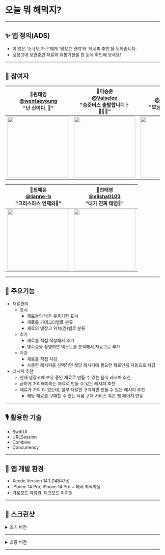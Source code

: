 # 오늘 뭐 해먹지?

---

## ✨ 앱 정의(ADS)
- 이 앱은 ‘소규모 가구’에게 ‘냉장고 관리’와 ‘레시피 추천’을 도와줍니다.
- 냉장고에 보관중인 재료와 유통기한을 한 눈에 확인해 보세요!

---

## 👻 참여자
|  📎원태영<br/>[@wontaeyoung](https://github.com/wontaeyoung)<br/> "난 신이다. 🕍" | 📎이승준<br/>[@Valselee](https://github.com/valselee)<br/> "승준버스 출발합니디ㅏ 🤦🏻‍♂️" | 📎이다혜<br/> [@dahae0320](https://github.com/dahae0320)<br/> "모닝커피는 국룰 ☕️" | 
| :----------------------------------------------------------: | :---------------------------------------------: | :-------------------------------------------------: |
|<img src="https://avatars.githubusercontent.com/u/45925685?v=4" width=200> | <img src="https://avatars.githubusercontent.com/u/82270058?v=4" width=200>  | <img src="https://avatars.githubusercontent.com/u/50159740?v=4" width=200> |

|📎최예은<br/> [@lianne-b](https://github.com/lianne-b)<br/> "크리스마스 언제와🌲"   | 📎진태영<br/> [@elisha0103](https://github.com/elisha0103)<br/> "내가 진짜 태영👑" |
|----------------------------------------------------------- | ----------------------------------------------------------- | 
|<img src="https://avatars.githubusercontent.com/u/89244357?v=4" width=200>  |<img src="https://avatars.githubusercontent.com/u/41459466?v=4" width=200> |

---

## 🦁 주요기능
- 재료관리
    - 표시
        - 재료들의 남은 유통기한 표시
        - 재료를 카테고리별로 분류
        - 재료의 냉장고 위치(칸)별로 분류
    - 추가
        - 재료를 직접 작성해서 추가
        - 영수증을 촬영하면 텍스트를 분석해서 자동으로 추가
    - 차감
        - 재료를 직접 차감
        - 사용한 레시피를 선택하면 해당 레시피에 필요한 재료만큼 자동으로 차감
- 레시피 추천
    - 현재 냉장고에 보유 중인 재료로 만들 수 있는 음식 레시피 추천
    - 급하게 처리해야하는 재료로 만들 수 있는 레시피 추천
    - 재료가 거의 다 있는데, 일부 재료만 구매하면 만들 수 있는 레시피 추천
        - 해당 재료를 구매할 수 있는 식품 구매 서비스 혹은 웹 페이지 연동

---

## 🎙 활용한 기술
- SwiftUI
- URLSession
- Combine
- Concurrency

---

## 🦉 앱 개발 환경

- Xcode Version 14.1 (14B47b)
- iPhone 14 Pro, iPhone 14 Pro + 에서 최적화됨
- 가로모드 미지원, 다크모드 미지원

---

## 📸 스크린샷

<details>
<summary> 초기 버전 </summary>
<div markdown="1">

<img src="https://user-images.githubusercontent.com/45925685/204178058-f39f7912-33c7-4320-81e2-c2a57e6bb99a.png" height="400"> <img src="https://user-images.githubusercontent.com/45925685/204178416-91858f9b-374a-4fa2-84ae-fc55428557de.png" height="400"> <img src="https://user-images.githubusercontent.com/45925685/204178445-9067087c-a53e-426f-88d1-ef21eee4de13.png" height="400"> <img src="https://user-images.githubusercontent.com/45925685/204178455-5c17eb0f-c137-4ec7-8bf1-30daa3fc8429.png" height="400"> <img src="https://user-images.githubusercontent.com/45925685/204178476-07c65989-0295-426a-bb9c-e1c636881015.png" height="400"> <img src="https://user-images.githubusercontent.com/45925685/204178486-55e795b6-f439-49c2-9067-e1571d4febc5.png" height="400"> <img src="https://user-images.githubusercontent.com/45925685/204178491-184e2d16-7426-4361-9308-5701e223a8c8.png" height="400"> <img src="https://user-images.githubusercontent.com/45925685/204178503-13718b12-c42d-4165-b71a-adc128a1cc0c.png" height="400"> <img src="https://user-images.githubusercontent.com/45925685/204178522-bedf4cd3-2239-4288-a15f-1ae8b4970e18.png" height="400"> <img src="https://user-images.githubusercontent.com/45925685/204178554-af6a4d97-0431-440e-86bf-38be6812d2f7.png" height="400"> <img src="https://user-images.githubusercontent.com/45925685/204178559-e589819f-f9ce-4e26-af18-79be6340a4f0.png" height="400">

</div>
</details>

---

<details>
<summary> 최종 버전 </summary>
<div markdown="2">
<img src = "https://user-images.githubusercontent.com/82270058/205244043-9d4573af-e219-4479-830d-2000b7f4a315.png" height="400">
<img src = "https://user-images.githubusercontent.com/82270058/205244114-d79553fa-eb4a-415b-9ff8-6b6cc49ed605.png" height="400">
<img src = "https://user-images.githubusercontent.com/82270058/205244465-79861033-f3e4-44d0-a570-97f339e46054.png" height="400">
<img src = "https://user-images.githubusercontent.com/82270058/205244562-16d8d2ef-5ed8-4f83-93d9-8bf685f3c666.png" height="400">
<img src = "https://user-images.githubusercontent.com/82270058/205244664-7f0f2dd6-dcd2-4f4a-97eb-e250311ab119.png" height="400">
<img src = "https://user-images.githubusercontent.com/82270058/205244577-2dd8efdb-91cb-4b2f-9f4b-b356d8f3779d.png" height="400">


</div>
</details>


---

